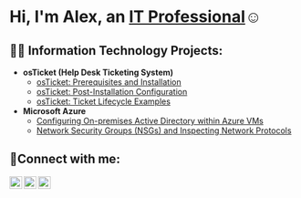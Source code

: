 <h1>Hi, I'm Alex, an <a href="https://linkedin.com/in/Josh">IT Professional</a>☺</h1>

<h2>👨‍💻 Information Technology Projects:</h2>

- <b>osTicket (Help Desk Ticketing System)</b>
  - [osTicket: Prerequisites and Installation](https://github.com/alexhannon/osticket-prereqs)
  - [osTicket: Post-Installation Configuration](https://github.com/alexhannon/post-install-config)
  - [osTicket: Ticket Lifecycle Examples](https://github.com/alexhannon/ticket-lifecycle)
- <b>Microsoft Azure</b>
  - [Configuring On-premises Active Directory within Azure VMs](https://github.com/alexhannon/configure-ad)
  - [Network Security Groups (NSGs) and Inspecting Network Protocols](https://github.com/alexhannon/azure-network-protocols)

<h2>🤳Connect with me:</h2>

[<img align="left" alt="Josh | Twitter" width="22px" src="https://cdn.jsdelivr.net/npm/simple-icons@v3/icons/twitter.svg" />][twitter]
[<img align="left" alt="Josh | LinkedIn" width="22px" src="https://cdn.jsdelivr.net/npm/simple-icons@v3/icons/linkedin.svg" />][linkedin]
[<img align="left" alt="Josh | Instagram" width="22px" src="https://cdn.jsdelivr.net/npm/simple-icons@v3/icons/instagram.svg" />][instagram]

[twitter]: https://twitter.com/Josh
[instagram]: https://www.instagram.com/Josh
[linkedin]: https://linkedin.com/in/Josh
